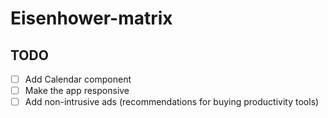 # Eisenhower-matrix

## TODO

- [ ] Add Calendar component
- [ ] Make the app responsive
- [ ] Add non-intrusive ads (recommendations for buying productivity tools)
